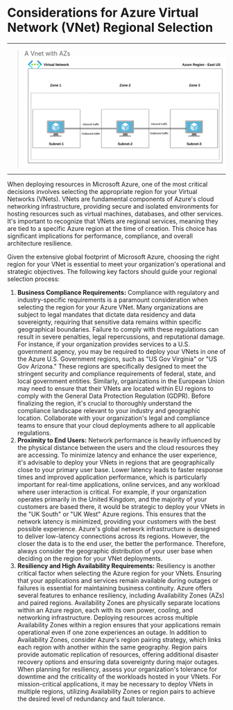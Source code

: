 # Considerations for Azure Virtual Network (VNet) Regional Selection

---

> A Vnet with AZs
![A Vnet with AZs](../../architecture-diagrams/azure/A%20Vnet%20with%20AZs.png)

---

When deploying resources in Microsoft Azure, one of the most critical decisions involves selecting the appropriate region for your Virtual Networks (VNets). VNets are fundamental components of Azure's cloud networking infrastructure, providing secure and isolated environments for hosting resources such as virtual machines, databases, and other services. It's important to recognize that VNets are regional services, meaning they are tied to a specific Azure region at the time of creation. This choice has significant implications for performance, compliance, and overall architecture resilience.

Given the extensive global footprint of Microsoft Azure, choosing the right region for your VNet is essential to meet your organization's operational and strategic objectives. The following key factors should guide your regional selection process:

1. **Business Compliance Requirements:** Compliance with regulatory and industry-specific requirements is a paramount consideration when selecting the region for your Azure VNet. Many organizations are subject to legal mandates that dictate data residency and data sovereignty, requiring that sensitive data remains within specific geographical boundaries. Failure to comply with these regulations can result in severe penalties, legal repercussions, and reputational damage. For instance, if your organization provides services to a U.S. government agency, you may be required to deploy your VNets in one of the Azure U.S. Government regions, such as "US Gov Virginia" or "US Gov Arizona." These regions are specifically designed to meet the stringent security and compliance requirements of federal, state, and local government entities. Similarly, organizations in the European Union may need to ensure that their VNets are located within EU regions to comply with the General Data Protection Regulation (GDPR). Before finalizing the region, it's crucial to thoroughly understand the compliance landscape relevant to your industry and geographic location. Collaborate with your organization's legal and compliance teams to ensure that your cloud deployments adhere to all applicable regulations.
2. **Proximity to End Users:** Network performance is heavily influenced by the physical distance between the users and the cloud resources they are accessing. To minimize latency and enhance the user experience, it's advisable to deploy your VNets in regions that are geographically close to your primary user base. Lower latency leads to faster response times and improved application performance, which is particularly important for real-time applications, online services, and any workload where user interaction is critical. For example, if your organization operates primarily in the United Kingdom, and the majority of your customers are based there, it would be strategic to deploy your VNets in the "UK South" or "UK West" Azure regions. This ensures that the network latency is minimized, providing your customers with the best possible experience. Azure's global network infrastructure is designed to deliver low-latency connections across its regions. However, the closer the data is to the end user, the better the performance. Therefore, always consider the geographic distribution of your user base when deciding on the region for your VNet deployments.
3. **Resiliency and High Availability Requirements:** Resiliency is another critical factor when selecting the Azure region for your VNets. Ensuring that your applications and services remain available during outages or failures is essential for maintaining business continuity. Azure offers several features to enhance resiliency, including Availability Zones (AZs) and paired regions. Availability Zones are physically separate locations within an Azure region, each with its own power, cooling, and networking infrastructure. Deploying resources across multiple Availability Zones within a region ensures that your applications remain operational even if one zone experiences an outage. In addition to Availability Zones, consider Azure's region pairing strategy, which links each region with another within the same geography. Region pairs provide automatic replication of resources, offering additional disaster recovery options and ensuring data sovereignty during major outages. When planning for resiliency, assess your organization's tolerance for downtime and the criticality of the workloads hosted in your VNets. For mission-critical applications, it may be necessary to deploy VNets in multiple regions, utilizing Availability Zones or region pairs to achieve the desired level of redundancy and fault tolerance.

